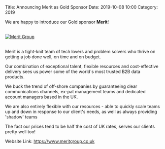 Title: Announcing Merit as Gold Sponsor
Date: 2019-10-08 10:00
Category: 2019

We are happy to introduce our Gold sponsor **Merit**!

<!-- PELICAN_END_SUMMARY -->
<br>
<div class="text-center">
  <a href="https://www.meritgroup.co.uk/" target="_blank">
    <img src="{filename}/images/sponsors/merit.png" alt="Merit Group">
  </a>
</div>
<br>

Merit is a tight-knit team of tech lovers and problem solvers who thrive on getting a job done well, on time and on budget.

Our combination of exceptional talent, flexible resources and cost-effective delivery sees us power some of the world's most trusted B2B data products.

We buck the trend of off-shore companies by guaranteeing clear communications channels, ex-pat management teams and dedicated account managers based in the UK.

We are also entirely flexible with our resources - able to quickly scale teams up and down in response to our client's needs, as well as always providing 'shadow' teams

The fact our prices tend to be half the cost of UK rates, serves our clients pretty well too!

Website Link: <a href="https://www.meritgroup.co.uk/" target="_blank">https://www.meritgroup.co.uk</a>
